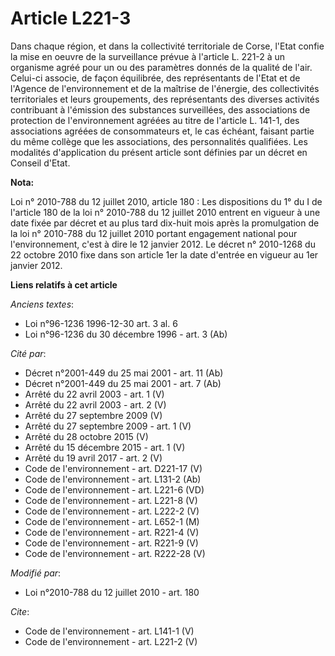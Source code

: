 # Article L221-3

Dans chaque région, et dans la collectivité territoriale de Corse, l'Etat confie la mise en oeuvre de la surveillance prévue
à l'article L. 221-2 à un organisme agréé pour un ou des paramètres donnés de la qualité de l'air. Celui-ci associe, de façon
équilibrée, des représentants de l'Etat et de l'Agence de l'environnement et de la maîtrise de l'énergie, des collectivités
territoriales et leurs groupements, des représentants des diverses activités contribuant à l'émission des substances
surveillées, des associations de protection de l'environnement agréées au titre de l'article L. 141-1, des associations
agréées de consommateurs et, le cas échéant, faisant partie du même collège que les associations, des personnalités
qualifiées. Les modalités d'application du présent article sont définies par un décret en Conseil d'Etat.

**Nota:**

Loi n° 2010-788 du 12 juillet 2010, article 180 : Les dispositions du 1° du I de l'article 180 de la loi n° 2010-788 du 12
juillet 2010 entrent en vigueur à une date fixée par décret et au plus tard dix-huit mois après la promulgation de la loi n°
2010-788 du 12 juillet 2010 portant engagement national pour l'environnement, c'est à dire le 12 janvier 2012. Le décret n°
2010-1268 du 22 octobre 2010 fixe dans son article 1er la date d'entrée en vigueur au 1er janvier 2012.

**Liens relatifs à cet article**

_Anciens textes_:

  - Loi n°96-1236 1996-12-30 art. 3 al. 6
  - Loi n°96-1236 du 30 décembre 1996 - art. 3 (Ab)

_Cité par_:

  - Décret n°2001-449 du 25 mai 2001 - art. 11 (Ab)
  - Décret n°2001-449 du 25 mai 2001 - art. 7 (Ab)
  - Arrêté du 22 avril 2003 - art. 1 (V)
  - Arrêté du 22 avril 2003 - art. 2 (V)
  - Arrêté du 27 septembre 2009 (V)
  - Arrêté du 27 septembre 2009 - art. 1 (V)
  - Arrêté du 28 octobre 2015 (V)
  - Arrêté du 15 décembre 2015 - art. 1 (V)
  - Arrêté du 19 avril 2017 - art. 2 (V)
  - Code de l'environnement - art. D221-17 (V)
  - Code de l'environnement - art. L131-2 (Ab)
  - Code de l'environnement - art. L221-6 (VD)
  - Code de l'environnement - art. L221-8 (V)
  - Code de l'environnement - art. L222-2 (V)
  - Code de l'environnement - art. L652-1 (M)
  - Code de l'environnement - art. R221-4 (V)
  - Code de l'environnement - art. R221-9 (V)
  - Code de l'environnement - art. R222-28 (V)

_Modifié par_:

  - Loi n°2010-788 du 12 juillet 2010 - art. 180

_Cite_:

  - Code de l'environnement - art. L141-1 (V)
  - Code de l'environnement - art. L221-2 (V)
